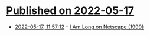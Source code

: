 # [Published on 2022-05-17](index.md)

* [2022-05-17, 11:57:12](https://news.ycombinator.com/item?id=31409150) - [I Am Long on Netscape (1999)](https://boards.fool.com/long-nscp-10517327.aspx?sort=whole#10517327)
